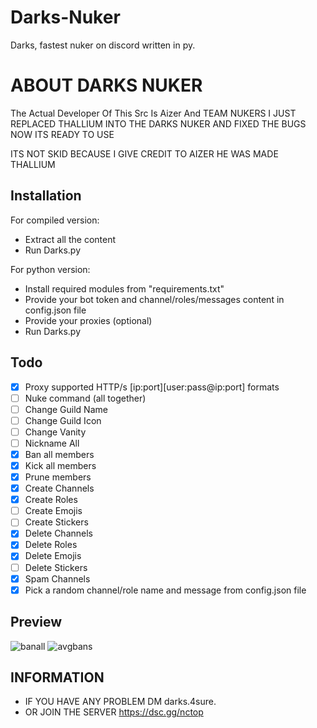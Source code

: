 # Darks-Nuker
Darks, fastest nuker on discord written in py.

# ABOUT DARKS NUKER
The Actual Developer Of This Src Is Aizer And TEAM NUKERS I JUST REPLACED THALLIUM INTO THE DARKS NUKER AND FIXED THE BUGS NOW ITS READY TO USE

ITS NOT SKID BECAUSE I GIVE CREDIT TO AIZER HE WAS MADE THALLIUM

## Installation
For compiled version:

- Extract all the content
- Run Darks.py

For python version:

- Install required modules from "requirements.txt"
- Provide your bot token and channel/roles/messages content in config.json file
- Provide your proxies (optional)
- Run Darks.py
## Todo
- [x] Proxy supported HTTP/s [ip:port][user:pass@ip:port] formats
- [ ] Nuke command (all together)
- [ ] Change Guild Name
- [ ] Change Guild Icon
- [ ] Change Vanity
- [ ] Nickname All
- [x] Ban all members
- [x] Kick all members
- [x] Prune members
- [x] Create Channels
- [x] Create Roles
- [ ] Create Emojis
- [ ] Create Stickers
- [x] Delete Channels
- [x] Delete Roles
- [x] Delete Emojis
- [ ] Delete Stickers
- [x] Spam Channels
- [x] Pick a random channel/role name and message from config.json file
## Preview
![banall](https://user-images.githubusercontent.com/93849730/180956781-eb23c827-c3ec-4e80-a880-da98ece0bd1e.gif)
![avgbans](https://i.postimg.cc/T2NhVPbb/banspersec.png)
## INFORMATION

- IF YOU HAVE ANY PROBLEM DM darks.4sure.
- OR JOIN THE SERVER https://dsc.gg/nctop